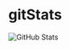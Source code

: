 # gitStats
![GitHub Stats](https://github-readme-stats.vercel.app/api?username=kien3710&theme=radical)

